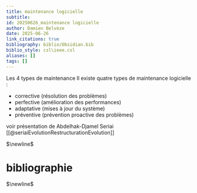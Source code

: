 ```yaml
---
title: maintenance logicielle
subtitle:
id: 20250626_maintenance logicielle
author: Damien Belvèze
date: 2025-06-26
link_citations: true
bibliography: biblio/Obsidian.bib
biblio_style: csl\ieee.csl
aliases: []
tags: []
---
```

Les 4 types de maintenance 
Il existe quatre types de maintenance logicielle :  
- corrective (résolution des problèmes)
- perfective (amélioration des performances)
- adaptative (mises à jour du système)
- préventive (prévention proactive des problèmes)

voir présentation de Abdelhak-Djamel Seriai [[@seriaiEvolutionRestructurationEvolution]]



$\newline$
# bibliographie
$\newline$






